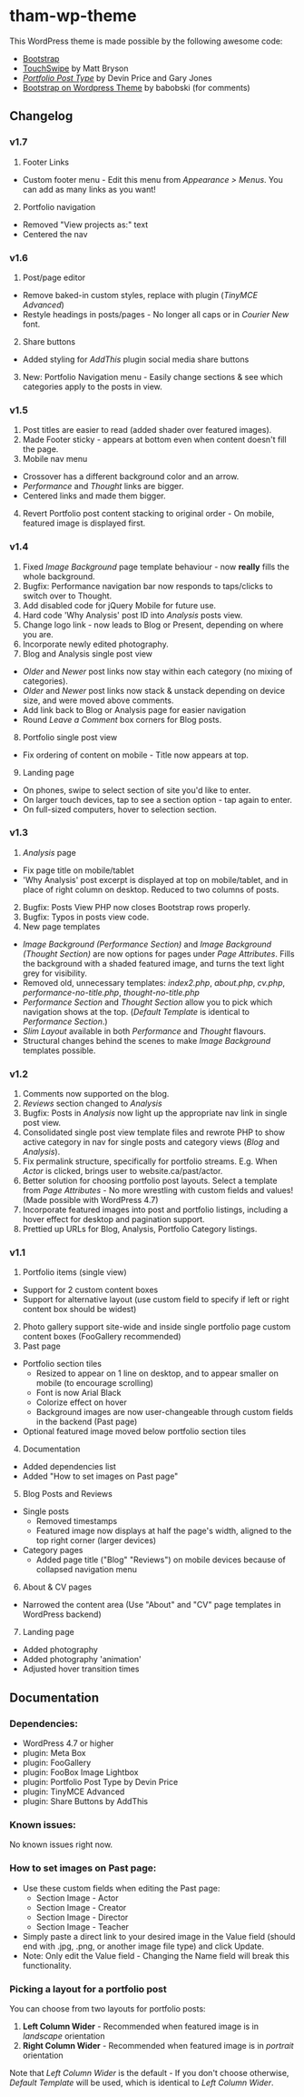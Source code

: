 # tham-wp-theme

This WordPress theme is made possible by the following awesome code:
- [Bootstrap](http://getbootstrap.com)
- [TouchSwipe](https://github.com/mattbryson/TouchSwipe-Jquery-Plugin) by Matt Bryson
- [*Portfolio Post Type*](https://github.com/devinsays/portfolio-post-type) by Devin Price and Gary Jones
- [Bootstrap on Wordpress Theme](https://github.com/babobski/bootstrap-on-wordpress-theme) by babobski (for comments)

## Changelog
### v1.7
1. Footer Links
  - Custom footer menu - Edit this menu from *Appearance > Menus*. You can add as many links as you want!
2. Portfolio navigation
  - Removed "View projects as:" text
  - Centered the nav

### v1.6
1. Post/page editor
  - Remove baked-in custom styles, replace with plugin (*TinyMCE Advanced*)
  - Restyle headings in posts/pages - No longer all caps or in *Courier New* font.
2. Share buttons
  - Added styling for *AddThis* plugin social media share buttons
3. New: Portfolio Navigation menu - Easily change sections & see which categories apply to the posts in view.

### v1.5
1. Post titles are easier to read (added shader over featured images).
2. Made Footer sticky - appears at bottom even when content doesn't fill the page.
3. Mobile nav menu
  - Crossover has a different background color and an arrow.
  - *Performance* and *Thought* links are bigger.
  - Centered links and made them bigger.
4. Revert Portfolio post content stacking to original order - On mobile, featured image is displayed first.

### v1.4
1. Fixed *Image Background* page template behaviour - now **really** fills the whole background.
2. Bugfix: Performance navigation bar now responds to taps/clicks to switch over to Thought.
3. Add disabled code for jQuery Mobile for future use.
4. Hard code 'Why Analysis' post ID into *Analysis* posts view.
5. Change logo link - now leads to Blog or Present, depending on where you are.
6. Incorporate newly edited photography.
7. Blog and Analysis single post view
  - *Older* and *Newer* post links now stay within each category (no mixing of categories).
  - *Older* and *Newer* post links now stack & unstack depending on device size, and were moved above comments.
  - Add link back to Blog or Analysis page for easier navigation
  - Round *Leave a Comment* box corners for Blog posts.
8. Portfolio single post view
  - Fix ordering of content on mobile - Title now appears at top.
9. Landing page
  - On phones, swipe to select section of site you'd like to enter.
  - On larger touch devices, tap to see a section option - tap again to enter.
  - On full-sized computers, hover to selection section.

### v1.3
1. *Analysis* page
  - Fix page title on mobile/tablet
  - 'Why Analysis' post excerpt is displayed at top on mobile/tablet, and in place of right column on desktop. Reduced to two columns of posts.
2. Bugfix: Posts View PHP now closes Bootstrap rows properly.
3. Bugfix: Typos in posts view code.
4. New page templates
  - *Image Background (Performance Section)* and *Image Background (Thought Section)* are now options for pages
  under *Page Attributes*. Fills the background with a shaded featured image, and turns the text light grey
  for visibility.
  - Removed old, unnecessary templates: *index2.php*, *about.php*, *cv.php*, *performance-no-title.php*,
  *thought-no-title.php*
  - *Performance Section* and *Thought Section* allow you to pick which navigation shows at the top.
  (*Default Template* is identical to *Performance Section*.)
  - *Slim Layout* available in both *Performance* and *Thought* flavours.
  - Structural changes behind the scenes to make *Image Background* templates possible.

### v1.2
1. Comments now supported on the blog.
2. *Reviews* section changed to *Analysis*
3. Bugfix: Posts in *Analysis* now light up the appropriate nav link in single post view.
4. Consolidated single post view template files and rewrote PHP to show active category in nav for single posts and category views (*Blog* and *Analysis*).
5. Fix permalink structure, specifically for portfolio streams. E.g. When *Actor* is clicked, brings user to website.ca/past/actor.
6. Better solution for choosing portfolio post layouts. Select a template from *Page Attributes* - No more wrestling with custom fields and values! (Made possible with WordPress 4.7)
7. Incorporate featured images into post and portfolio listings, including a hover effect for desktop and pagination support.
8. Prettied up URLs for Blog, Analysis, Portfolio Category listings.

### v1.1
1. Portfolio items (single view)
  - Support for 2 custom content boxes
  - Support for alternative layout (use custom field to specify if left or right content box should be widest)
2. Photo gallery support site-wide and inside single portfolio page custom content boxes (FooGallery recommended)
3. Past page
  - Portfolio section tiles 
    - Resized to appear on 1 line on desktop, and to appear smaller on mobile (to encourage scrolling)
    - Font is now Arial Black
    - Colorize effect on hover
    - Background images are now user-changeable through custom fields in the backend (Past page)
  - Optional featured image moved below portfolio section tiles
4. Documentation
  - Added dependencies list
  - Added "How to set images on Past page"
5. Blog Posts and Reviews
  - Single posts
    - Removed timestamps
    - Featured image now displays at half the page's width, aligned to the top right corner (larger devices)
  - Category pages
    - Added page title ("Blog" "Reviews") on mobile devices because of collapsed navigation menu
6. About & CV pages
  - Narrowed the content area (Use "About" and "CV" page templates in WordPress backend)
7. Landing page
  - Added photography
  - Added photography 'animation'
  - Adjusted hover transition times

## Documentation

### Dependencies:
- WordPress 4.7 or higher
- plugin: Meta Box
- plugin: FooGallery
- plugin: FooBox Image Lightbox
- plugin: Portfolio Post Type by Devin Price
- plugin: TinyMCE Advanced
- plugin: Share Buttons by AddThis

### Known issues:
No known issues right now.

### How to set images on Past page:
- Use these custom fields when editing the Past page:
  - Section Image - Actor
  - Section Image - Creator
  - Section Image - Director
  - Section Image - Teacher
- Simply paste a direct link to your desired image in the Value field (should end with .jpg, .png, or another image file type) and click Update.
- Note: Only edit the Value field - Changing the Name field will break this functionality.

### Picking a layout for a portfolio post
You can choose from two layouts for portfolio posts:
1. **Left Column Wider** - Recommended when featured image is in *landscape* orientation
2. **Right Column Wider** - Recommended when featured image is in *portrait* orientation

Note that *Left Column Wider* is the default - If you don't choose otherwise, *Default Template* will be used, which is identical to *Left Column Wider*.
